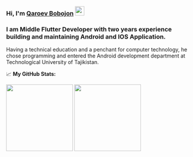 ### Hi, I'm <a href="" target="_blank">Qaroev Bobojon</a> <img src="https://media.giphy.com/media/hvRJCLFzcasrR4ia7z/giphy.gif" width="25px">
### I am Middle Flutter Developer with two years experience building and maintaining Android and IOS Application.
Having a technical education and a penchant for computer technology, he chose programming and entered the Android development department at Technological University of Tajikistan.
<!--
**Qaroev/Qaroev** is a ✨ _special_ ✨ repository because its `README.md` (this file) appears on your GitHub profile.

Here are some ideas to get you started:

- 🔭 I’m currently working on ...
- 🌱 I’m currently learning ...
- 👯 I’m looking to collaborate on ...
- 🤔 I’m looking for help with ...
- 💬 Ask me about ...
- 📫 How to reach me: ...
- 😄 Pronouns: ...
- ⚡ Fun fact: ...
-->

📈 **My GitHub Stats:**

<p>
  <img height="180em" src="https://github-readme-stats.vercel.app/api?username=Qaroev&show_icons=true&hide_border=true&&count_private=true&include_all_commits=true" />
  <img height="180em" src="https://github-readme-stats.vercel.app/api/top-langs/?username=Qaroev&exclude_repo=KNN-Image-Classification&show_icons=true&hide_border=true&layout=compact&langs_count=8"/>
</p>



